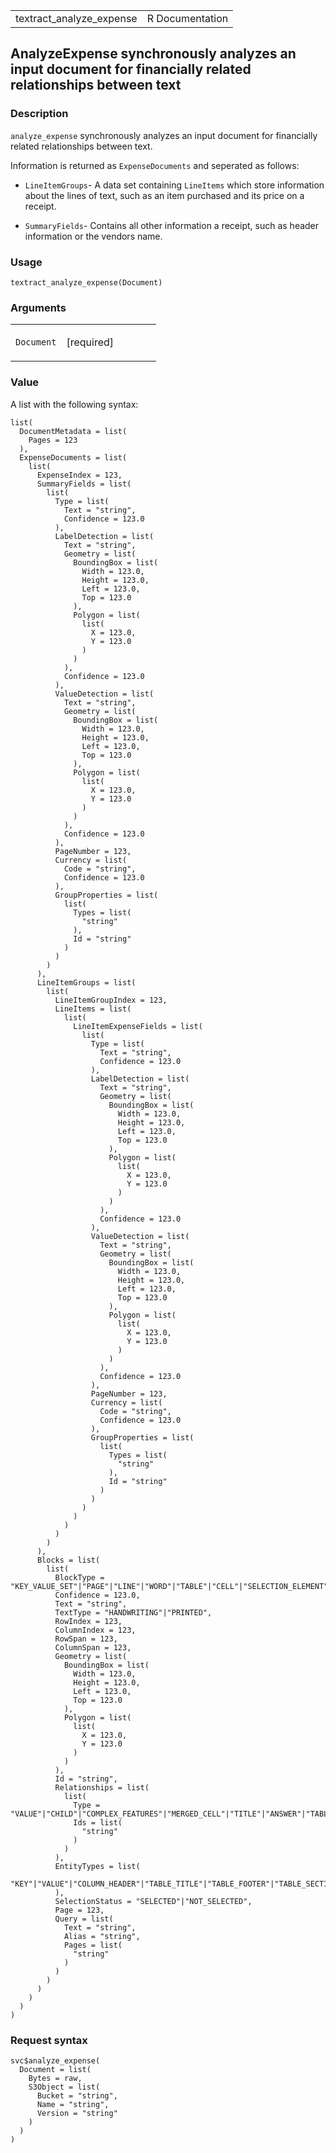 <table style="width: 100%;">
<tbody>
<tr class="odd">
<td>textract_analyze_expense</td>
<td style="text-align: right;">R Documentation</td>
</tr>
</tbody>
</table>

## AnalyzeExpense synchronously analyzes an input document for financially related relationships between text

### Description

`analyze_expense` synchronously analyzes an input document for
financially related relationships between text.

Information is returned as `ExpenseDocuments` and seperated as follows:

-   `LineItemGroups`- A data set containing `LineItems` which store
    information about the lines of text, such as an item purchased and
    its price on a receipt.

-   `SummaryFields`- Contains all other information a receipt, such as
    header information or the vendors name.

### Usage

    textract_analyze_expense(Document)

### Arguments

<table>
<colgroup>
<col style="width: 35%" />
<col style="width: 65%" />
</colgroup>
<tbody>
<tr class="odd">
<td><code id="textract_analyze_expense_:_Document">Document</code></td>
<td><p>[required]</p></td>
</tr>
</tbody>
</table>

### Value

A list with the following syntax:

    list(
      DocumentMetadata = list(
        Pages = 123
      ),
      ExpenseDocuments = list(
        list(
          ExpenseIndex = 123,
          SummaryFields = list(
            list(
              Type = list(
                Text = "string",
                Confidence = 123.0
              ),
              LabelDetection = list(
                Text = "string",
                Geometry = list(
                  BoundingBox = list(
                    Width = 123.0,
                    Height = 123.0,
                    Left = 123.0,
                    Top = 123.0
                  ),
                  Polygon = list(
                    list(
                      X = 123.0,
                      Y = 123.0
                    )
                  )
                ),
                Confidence = 123.0
              ),
              ValueDetection = list(
                Text = "string",
                Geometry = list(
                  BoundingBox = list(
                    Width = 123.0,
                    Height = 123.0,
                    Left = 123.0,
                    Top = 123.0
                  ),
                  Polygon = list(
                    list(
                      X = 123.0,
                      Y = 123.0
                    )
                  )
                ),
                Confidence = 123.0
              ),
              PageNumber = 123,
              Currency = list(
                Code = "string",
                Confidence = 123.0
              ),
              GroupProperties = list(
                list(
                  Types = list(
                    "string"
                  ),
                  Id = "string"
                )
              )
            )
          ),
          LineItemGroups = list(
            list(
              LineItemGroupIndex = 123,
              LineItems = list(
                list(
                  LineItemExpenseFields = list(
                    list(
                      Type = list(
                        Text = "string",
                        Confidence = 123.0
                      ),
                      LabelDetection = list(
                        Text = "string",
                        Geometry = list(
                          BoundingBox = list(
                            Width = 123.0,
                            Height = 123.0,
                            Left = 123.0,
                            Top = 123.0
                          ),
                          Polygon = list(
                            list(
                              X = 123.0,
                              Y = 123.0
                            )
                          )
                        ),
                        Confidence = 123.0
                      ),
                      ValueDetection = list(
                        Text = "string",
                        Geometry = list(
                          BoundingBox = list(
                            Width = 123.0,
                            Height = 123.0,
                            Left = 123.0,
                            Top = 123.0
                          ),
                          Polygon = list(
                            list(
                              X = 123.0,
                              Y = 123.0
                            )
                          )
                        ),
                        Confidence = 123.0
                      ),
                      PageNumber = 123,
                      Currency = list(
                        Code = "string",
                        Confidence = 123.0
                      ),
                      GroupProperties = list(
                        list(
                          Types = list(
                            "string"
                          ),
                          Id = "string"
                        )
                      )
                    )
                  )
                )
              )
            )
          ),
          Blocks = list(
            list(
              BlockType = "KEY_VALUE_SET"|"PAGE"|"LINE"|"WORD"|"TABLE"|"CELL"|"SELECTION_ELEMENT"|"MERGED_CELL"|"TITLE"|"QUERY"|"QUERY_RESULT"|"SIGNATURE"|"TABLE_TITLE"|"TABLE_FOOTER",
              Confidence = 123.0,
              Text = "string",
              TextType = "HANDWRITING"|"PRINTED",
              RowIndex = 123,
              ColumnIndex = 123,
              RowSpan = 123,
              ColumnSpan = 123,
              Geometry = list(
                BoundingBox = list(
                  Width = 123.0,
                  Height = 123.0,
                  Left = 123.0,
                  Top = 123.0
                ),
                Polygon = list(
                  list(
                    X = 123.0,
                    Y = 123.0
                  )
                )
              ),
              Id = "string",
              Relationships = list(
                list(
                  Type = "VALUE"|"CHILD"|"COMPLEX_FEATURES"|"MERGED_CELL"|"TITLE"|"ANSWER"|"TABLE"|"TABLE_TITLE"|"TABLE_FOOTER",
                  Ids = list(
                    "string"
                  )
                )
              ),
              EntityTypes = list(
                "KEY"|"VALUE"|"COLUMN_HEADER"|"TABLE_TITLE"|"TABLE_FOOTER"|"TABLE_SECTION_TITLE"|"TABLE_SUMMARY"|"STRUCTURED_TABLE"|"SEMI_STRUCTURED_TABLE"
              ),
              SelectionStatus = "SELECTED"|"NOT_SELECTED",
              Page = 123,
              Query = list(
                Text = "string",
                Alias = "string",
                Pages = list(
                  "string"
                )
              )
            )
          )
        )
      )
    )

### Request syntax

    svc$analyze_expense(
      Document = list(
        Bytes = raw,
        S3Object = list(
          Bucket = "string",
          Name = "string",
          Version = "string"
        )
      )
    )
